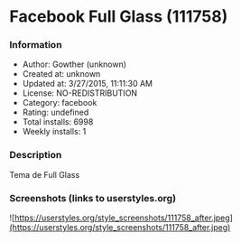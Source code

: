 # Facebook Full Glass (111758)

### Information
- Author: Gowther (unknown)
- Created at: unknown
- Updated at: 3/27/2015, 11:11:30 AM
- License: NO-REDISTRIBUTION
- Category: facebook
- Rating: undefined
- Total installs: 6998
- Weekly installs: 1


### Description
Tema de Full Glass


### Screenshots (links to userstyles.org)
![https://userstyles.org/style_screenshots/111758_after.jpeg](https://userstyles.org/style_screenshots/111758_after.jpeg)


